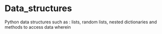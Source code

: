 # Data_structures
Python data structures such as : lists, random lists, nested dictionaries and methods to access data wherein 
